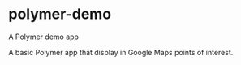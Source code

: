 # polymer-demo
A Polymer demo app

A basic Polymer app that display in Google Maps points of interest.
